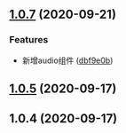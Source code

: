 ## [1.0.7](https://github.com/xiaobing-frontend/xiaobing-ui/compare/v1.0.5...v1.0.7) (2020-09-21)


### Features

* 新增audio组件 ([dbf9e0b](https://github.com/xiaobing-frontend/xiaobing-ui/commit/dbf9e0be4734d2aebb11a25b6a32c1f6dfc4c701))



## [1.0.5](https://github.com/xiaobing-frontend/xiaobing-ui/compare/v1.0.4...v1.0.5) (2020-09-17)



## 1.0.4 (2020-09-17)



